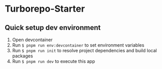 # Turborepo-Starter

## Quick setup dev environment

1. Open devcontainer
2. Run `$ pnpm run env:devcontainer` to set environment variables
3. Run `$ pnpm run init` to resolve project dependencies and build local packages
4. Run `$ pnpm run dev` to execute this app
